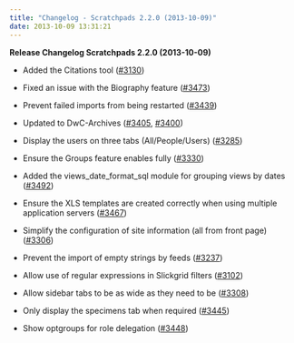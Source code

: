 ```yaml
---
title: "Changelog - Scratchpads 2.2.0 (2013-10-09)"
date: 2013-10-09 13:31:21
---
```


<strong>Release Changelog
Scratchpads 2.2.0 (2013-10-09)</strong>

- Added the Citations tool (<a href="http://support.scratchpads.eu/issues/3130">#3130</a>)

- Fixed an issue with the Biography feature (<a href="http://support.scratchpads.eu/issues/3473">#3473</a>)
- Prevent failed imports from being restarted (<a href="http://support.scratchpads.eu/issues/3439">#3439</a>)
- Updated to DwC-Archives (<a href="http://support.scratchpads.eu/issues/3405">#3405</a>, <a href="http://support.scratchpads.eu/issues/3400">#3400</a>)
- Display the users on three tabs (All/People/Users) (<a href="http://support.scratchpads.eu/issues/3285">#3285</a>)
- Ensure the Groups feature enables fully (<a href="http://support.scratchpads.eu/issues/3330">#3330</a>)
- Added the views_date_format_sql module for grouping views by dates (<a href="http://support.scratchpads.eu/issues/3492">#3492</a>)
- Ensure the XLS templates are created correctly when using multiple application servers (<a href="http://support.scratchpads.eu/issues/3467">#3467</a>)
- Simplify the configuration of site information (all from front page) (<a href="http://support.scratchpads.eu/issues/3306">#3306</a>)
- Prevent the import of empty strings by feeds (<a href="http://support.scratchpads.eu/issues/3237">#3237</a>)
- Allow use of regular expressions in Slickgrid filters (<a href="http://support.scratchpads.eu/issues/3102">#3102</a>)
- Allow sidebar tabs to be as wide as they need to be (<a href="http://support.scratchpads.eu/issues/3308">#3308</a>)
- Only display the specimens tab when required (<a href="http://support.scratchpads.eu/issues/3445">#3445</a>)
- Show optgroups for role delegation (<a href="http://support.scratchpads.eu/issues/3448">#3448</a>)
